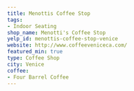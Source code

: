 ```yaml
---
title: Menottis Coffee Stop
tags:
- Indoor Seating
shop_name: Menotti's Coffee Stop
yelp_id: menottis-coffee-stop-venice
website: http://www.coffeeveniceca.com/
featured_min: true
type: Coffee Shop
city: Venice
coffee:
- Four Barrel Coffee
---
```

